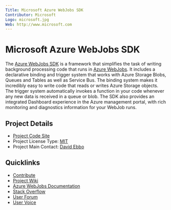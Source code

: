 ```yaml
---
Title: Microsoft Azure WebJobs SDK
Contributor: Microsoft
Logo: microsoft.jpg
Web: http://www.microsoft.com
---
```

# Microsoft Azure WebJobs SDK

The [Azure WebJobs SDK](https://github.com/Azure/azure-webjobs-sdk) is a framework that simplifies the task of writing background processing code that runs in [Azure WebJobs](https://azure.microsoft.com/documentation/articles/websites-dotnet-webjobs-sdk-get-started/). It includes a declarative binding and trigger system that works with Azure Storage Blobs, Queues and Tables as well as Service Bus. The binding system makes it incredibly easy to write code that reads or writes Azure Storage objects. The trigger system automatically invokes a function in your code whenever any new data is received in a queue or blob. The SDK also provides an integrated Dashboard experience in the Azure management portal, with rich monitoring and diagnostics information for your WebJob runs.

## Project Details
* [Project Code Site](https://github.com/Azure/azure-webjobs-sdk)
* Project License Type: [MIT](https://github.com/Azure/azure-webjobs-sdk/blob/master/LICENSE.txt)
* Project Main Contact: [David Ebbo](https://github.com/davidebbo)

## Quicklinks

* [Contribute](https://github.com/Azure/azure-webjobs-sdk/blob/master/CONTRIBUTING.md)
* [Project Wiki](https://github.com/Azure/azure-webjobs-sdk/wiki)
* [Azure WebJobs Documentation](https://azure.microsoft.com/documentation/articles/websites-dotnet-webjobs-sdk-get-started/)
* [Stack Overflow](https://stackoverflow.com/questions/tagged/azure-webjobssdk)
* [User Forum](https://social.msdn.microsoft.com/Forums/azure/home?forum=windowsazurewebsitespreview)
* [User Voice](https://feedback.azure.com/forums/169385-websites)
